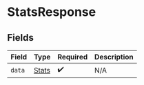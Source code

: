 # StatsResponse


## Fields

| Field                                 | Type                                  | Required                              | Description                           |
| ------------------------------------- | ------------------------------------- | ------------------------------------- | ------------------------------------- |
| `data`                                | [Stats](../../models/shared/Stats.md) | :heavy_check_mark:                    | N/A                                   |